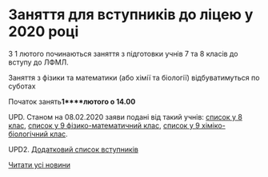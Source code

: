 # Заняття для вступників до ліцею у 2020 році

З 1 лютого починаються заняття з підготовки учнів 7 та 8 класів до вступу до ЛФМЛ.

Заняття з фізики та математики (або хімії та біології) відбуватимуться по суботах

Початок занять**1****лютого о 14.00**


UPD. Станом на 08.02.2020 заяви подані від такий учнів: [список у 8 клас](/files/blog/заняття-для-вступників-до-ліцею-у-2020-році/список-вступників-8-клас.xlsx), [список у 9 фізико-математичний клас](/files/blog/заняття-для-вступників-до-ліцею-у-2020-році/список-вступників-9-фм-клас.xlsx), [список у 9 хіміко-біологічний клас](/files/blog/заняття-для-вступників-до-ліцею-у-2020-році/список-вступників-9-хб-клас.xlsx).

UPD2. [Додатковий список вступників](/files/blog/заняття-для-вступників-до-ліцею-у-2020-році/додатковий-список-вступників.xlsx)

[Читати усі новини](/news)

